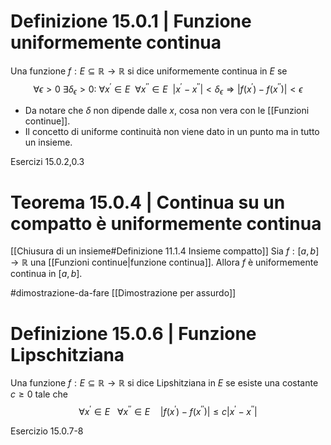 # Definizione 15.0.1 | Funzione uniformemente continua
Una funzione $f:E\subseteq\mathbb{R}\to\mathbb{R}$ si dice uniformemente continua in $E$ se 
$$\forall \epsilon > 0\ \exists \delta_\epsilon > 0:\ \forall x^{'}\in E\ \ \forall x^{''} \in E\ \ |x^{'}-x^{''}| <\delta_\epsilon \Rightarrow |f(x^{'})-f(x^{''})|<\epsilon$$
- Da notare che $\delta$ non dipende dalle $x$, cosa non vera con le [[Funzioni continue]].
- Il concetto di uniforme continuità non viene dato in un punto ma in tutto un insieme.

Esercizi 15.0.2,0.3

# Teorema 15.0.4 | Continua su un compatto è uniformemente continua
[[Chiusura di un insieme#Definizione 11.1.4 Insieme compatto]]
Sia $f:[a,b]\to\mathbb{R}$ una [[Funzioni continue|funzione continua]]. Allora $f$ è uniformemente continua in $[a,b]$.

#dimostrazione-da-fare [[Dimostrazione per assurdo]]

# Definizione 15.0.6 | Funzione Lipschitziana
Una funzione $f:E\subseteq \mathbb{R}\to\mathbb{R}$ si dice Lipshitziana in $E$ se esiste una costante $c\ge 0$ tale che 
$$\forall x^{'}\in E\ \ \ \forall x^{''}\in E\quad |f(x^{'})-f(x^{''})| \le c|x^{'}-x^{''}|$$

Esercizio 15.0.7-8